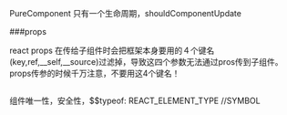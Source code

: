 PureComponent 只有一个生命周期，shouldComponentUpdate

###props

react props 在传给子组件时会把框架本身要用的４个键名(key,ref,__self,__source)过滤掉，导致这四个参数无法通过pros传到子组件。
props传参的时候千万注意，不要用这4个键名！
```js

```

组件唯一性，安全性，$$typeof: REACT_ELEMENT_TYPE //SYMBOL
